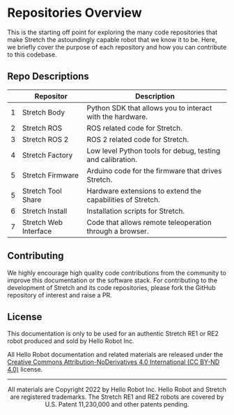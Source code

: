 # Repositories Overview
This is the starting off point for exploring the many code repositories that make Stretch the astoundingly capable robot that we know it to be. Here, we briefly cover the purpose of each repository and how you can contribute to this codebase.

## Repo Descriptions
|  | Repositor                                               | Description                                        |
|--|---------------------------------------------------------|----------------------------------------------------|
| 1 | Stretch Body                                           | Python SDK that allows you to interact with the hardware. |
| 2 | Stretch ROS                                            | ROS related code for Stretch. |
| 3 | Stretch ROS 2                                          | ROS 2 related code for Stretch. |
| 4 | Stretch Factory                                        | Low level Python tools for debug, testing and calibration. |
| 5 | Stretch Firmware                                       | Arduino code for the firmware that drives Stretch. |
| 5 | Stretch Tool Share                                     | Hardware extensions to extend the capabilities of Stretch. |
| 6 | Stretch Install                                        | Installation scripts for Stretch. |
| 7 | Stretch Web Interface                                  | Code that allows remote teleoperation through a browser. |

## Contributing
We highly encourage high quality code contributions from the community to improve this documentation or the software stack. For contributing to the development of Stretch and its code repositories, please fork the GitHub repository of interest and raise a PR.

## License
This documentation is only to be used for an authentic Stretch RE1 or RE2 robot produced and sold by Hello Robot Inc. 

All Hello Robot documentation and related materials are released under the [Creative Commons Attribution-NoDerivatives 4.0 International (CC BY-ND 4.0)](https://creativecommons.org/licenses/by-nd/4.0) license.

------
<div align="center"> All materials are Copyright 2022 by Hello Robot Inc. Hello Robot and Stretch are registered trademarks. The Stretch RE1 and RE2 robots are covered by U.S. Patent 11,230,000 and other patents pending.</div>